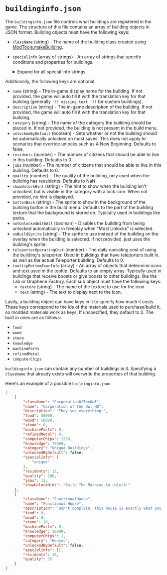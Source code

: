 # `buildinginfo.json`

The `buildinginfo.json` file controls what buildings are registered in the game. The structure of this file contains an array of building objects in JSON format. Building objects must have the following keys:

- `className` (string) - The name of the building class created using [ModTools.makeBuilding](https://florianvanstrien.nl/TheFinalEarth2/modding.php#makeBuilding).
- `specialInfo` (array of strings) - An array of strings that specify conditions and properties for buildings.<details><summary>Expand for all special info strings</summary>

	- `"rooftop"` - This building cannot have buildings placed on top of it.
	- `"premium"` - This building is not available in demo or free versions of the game (unused in Steam version).
	- `"unique"` - There can only be one of these buildings placed at a time.
	- `"halloween"` - This building is a halloween building. This changes the tooltip to say "Halloween" with an icon.
	- `"limited"` - Makes this building a limited building. If this is present, you must also have a `"limitedToCitizens:N"` string present or the game will crash.
	- `"limitedToCitizens:N"` - Specifies how many citizens must exist per building to be able to build another. Replace `N` with the desired number. For example, `"limitedToCitizens:1000"` would limit placing this building to only having one for every 1000 citizens.
	- `"disableCopy"` - Disables being able to hold shift + click to copy the building.
	- `"buildOnGround"` - This building must be built on the ground.
	- `"disableInsertReplaceOrBuildOnTop"` - This building cannot have a building inserted directly below it or placed directly on top of it.
	- `"notUniqueIfGalacticLibrary"` - If unique, this building can be built twice if the Galactic Library has been built.
	- `"cityTop"` - This building cannot have anything placed anywhere above it. Used in the rocket.
	- `"as_multi_decor"` - Replaces the standard build button with multiple copies of this building with different sprites in the build menu. Used with the painted blocks, requires additional code to function correctly.
	- `"as_multi_decor_anycolor"` - Replaces the standard build button with a button to pull up a color wheel, specifying the color of the building. Used with the painted blocks, requires additional code to function correctly.
	- `"has_multi_decor_spec"` - Specifies that this building has a multi decor spec. Requires a `"multi_decor_spec:L"` string and a `"as_multi_decor"` string.
	- `"multi_decor_spec:L"` - Sets the sprites replaced by `"as_multi_decor"` with specific sprites in the build menu. Replace `L` with a comma-separated list of sprite names. Used with the decorative windows, requires additional code to function correctly.
	- `"mirrorable"` - This building can be mirrored.

</details>

Additionally, the following keys are optional:

- `name` (string) - The in-game display name for the building. If not provided, the game will auto fill it with the translation key for that building (generally `!!! missing text !!!` for custom buildings).
- `description` (string) - The in-game description of the building. If not provided, the game will auto fill it with the translation key for that building.
- `category` (string) - The name of the category the building should be placed in. If not provided, the building is not present in the build menu.
- `unlockedByDefault` (boolean) - Sets whether or not the building should be automatically unlocked on most saves. This does not apply to scenarios that override unlocks such as A New Beginning. Defaults to false.
- `residents` (number) - The number of citizens that should be able to live in this building. Defaults to 0.
- `jobs` (number) - The number of citizens that should be able to live in this building. Defaults to 0.
- `quality` (number) - The quality of the building, only used when the building has reesidents. Defaults to NaN.
- `showUnlockHint` (string) - The hint to show when the building isn't unlocked, but is visible in the category with a lock icon. When not provided, no hint is displayed.
- `buttonBack` (string) - The sprite to show in the background of the building button in the build menu. Defaults to the part of the building texture that the background is stored on. Typically used in buildings like parks.
- `notUnlockedWithAll` (boolean) - Disables the building from being unlocked automatically in freeplay when "Most Unlocks" is selected.
- `onBuildSprite` (string) - The sprite to use instead of the building on the overlay when the building is selected. If not provided, just uses the building's sprite.
- `teleporterOperatingCost` (number) - The daily operating cost of using the building's teleporter. Used in buildings that have teleporters built in, as well as the actual Teleporter building. Defaults to 0.
- `tooltipBottomIconInfo` (array) - An array of objects that determine icons and text used in the tooltip. Defaults to an empty array. Typically used in buildings that receive boosts or give boosts to other buildings, like the Lab or Graphene Factory. Each sub object must have the following keys:
	- `texture` (string) - The name of the texture to use for the icon.
	- `text` (string) - The text to display next to the icon.

Lastly, a building object can have keys in it to specify how much it costs. These keys correspond to the ids of the materials used to purchase/build it, so modded materials work as keys. If unspecified, they default to 0. The built in ones are as follows:
- `food`
- `wood`
- `stone`
- `knowledge`
- `machineParts`
- `refinedMetal`
- `computerChips`

`buildinginfo.json` can contain any number of buildings in it. Specifying a `className` that already exists will overwrite the properties of that building.

Here's an example of a possible `buildinginfo.json`:

```json
[
    {
        "className": "CorporationOfTheOwl",
        "name": "Corporation of the Owl HQ",
        "description": "They see everything.",
        "food": 50000,
        "wood": 50000,
        "stone": 0,
        "machineParts": 0,
        "refinedMetal": 0,
        "computerChips": 1250,
        "knowledge": 75000,
        "category": "Unique Buildings",
        "unlockedByDefault": false,
        "specialInfo": [
            "unique"
        ],
        "residents": 12,
        "quality": 100,
        "jobs": 12,
        "showUnlockHint": "Build The Machine to unlock!"
    },
    {
        "className": "FunctionalHouse",
        "name": "Functional House",
        "description": "Don't complain, this house is exactly what you need.",
        "food": 0,
        "wood": 0,
        "stone": 10,
        "machineParts": 0,
        "knowledge": 10000,
        "computerChips": 1,
        "category": "Houses",
        "unlockedByDefault": false,
        "specialInfo": [],
        "residents": 10,
        "quality": 35
    }
]
```